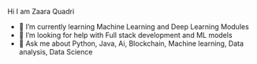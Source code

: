 Hi I am Zaara Quadri
- 🌱 I’m currently learning Machine Learning and Deep Learning Modules
- 🤔 I’m looking for help with Full stack development and ML models
- 💬 Ask me about Python, Java, Ai, Blockchain, Machine learning, Data analysis, Data Science
<!--
**zaaraquadrii/zaaraquadrii** is a ✨ _special_ ✨ repository because its `README.md` (this file) appears on your GitHub profile.
-->
